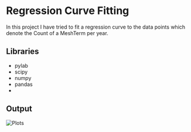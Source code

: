 Regression Curve Fitting
========================

In this project I have tried to fit a regression curve to the data points which denote the Count of a MeshTerm per year. 

Libraries
---------

 * pylab
 * scipy
 * numpy
 * pandas
 * 
 
Output
------
![Plots](https://raw.github.com/napsternxg/meshterm-curve-fitting/master/HIV.png)

